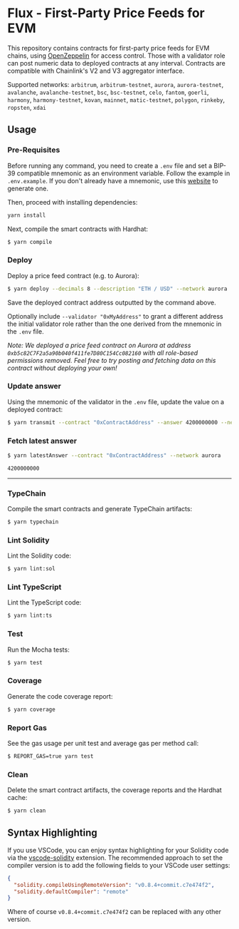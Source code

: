 # Flux - First-Party Price Feeds for EVM

This repository contains contracts for first-party price feeds for EVM chains, using [OpenZeppelin](https://docs.openzeppelin.com/contracts/4.x/api/access#AccessControl) for access control. Those with a validator role can post numeric data to deployed contracts at any interval. Contracts are compatible with Chainlink's V2 and V3 aggregator interface.

Supported networks: `arbitrum`, `arbitrum-testnet`, `aurora`, `aurora-testnet`, `avalanche`, `avalanche-testnet`, `bsc`, `bsc-testnet`, `celo`, `fantom`, `goerli`, `harmony`, `harmony-testnet`, `kovan`, `mainnet`, `matic-testnet`, `polygon`, `rinkeby`, `ropsten`, `xdai`

## Usage

### Pre-Requisites

Before running any command, you need to create a `.env` file and set a BIP-39 compatible mnemonic as an environment
variable. Follow the example in `.env.example`. If you don't already have a mnemonic, use this [website](https://iancoleman.io/bip39/) to generate one.

Then, proceed with installing dependencies:

```sh
yarn install
```

Next, compile the smart contracts with Hardhat:

```sh
$ yarn compile
```

### Deploy

Deploy a price feed contract (e.g. to Aurora):

```sh
$ yarn deploy --decimals 8 --description "ETH / USD" --network aurora
```

Save the deployed contract address outputted by the command above.

Optionally include `--validator "0xMyAddress"` to grant a different address the initial validator role rather than the one derived from the mnemonic in the `.env` file.

_Note: We deployed a price feed contract on Aurora at address `0xb5c82C7F2a5a90b040f411fe7D80C154Cc082160` with all role-based permissions removed. Feel free to try posting and fetching data on this contract without deploying your own!_

### Update answer

Using the mnemonic of the validator in the `.env` file, update the value on a deployed contract:

```sh
$ yarn transmit --contract "0xContractAddress" --answer 4200000000 --network aurora
```

### Fetch latest answer

```sh
$ yarn latestAnswer --contract "0xContractAddress" --network aurora

4200000000
```

---

### TypeChain

Compile the smart contracts and generate TypeChain artifacts:

```sh
$ yarn typechain
```

### Lint Solidity

Lint the Solidity code:

```sh
$ yarn lint:sol
```

### Lint TypeScript

Lint the TypeScript code:

```sh
$ yarn lint:ts
```

### Test

Run the Mocha tests:

```sh
$ yarn test
```

### Coverage

Generate the code coverage report:

```sh
$ yarn coverage
```

### Report Gas

See the gas usage per unit test and average gas per method call:

```sh
$ REPORT_GAS=true yarn test
```

### Clean

Delete the smart contract artifacts, the coverage reports and the Hardhat cache:

```sh
$ yarn clean
```

## Syntax Highlighting

If you use VSCode, you can enjoy syntax highlighting for your Solidity code via the
[vscode-solidity](https://github.com/juanfranblanco/vscode-solidity) extension. The recommended approach to set the
compiler version is to add the following fields to your VSCode user settings:

```json
{
  "solidity.compileUsingRemoteVersion": "v0.8.4+commit.c7e474f2",
  "solidity.defaultCompiler": "remote"
}
```

Where of course `v0.8.4+commit.c7e474f2` can be replaced with any other version.
